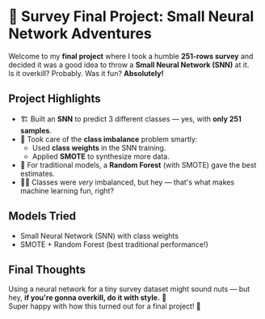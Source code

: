 # 🧠 Survey Final Project: Small Neural Network Adventures

Welcome to my **final project** where I took a humble **251-rows survey** and decided it was a good idea to throw a **Small Neural Network (SNN)** at it.  
Is it overkill? Probably. Was it fun? **Absolutely!**

## Project Highlights

- 🏗️ Built an **SNN** to predict 3 different classes — yes, with **only 251 samples**.  
- 🎯 Took care of the **class imbalance** problem smartly:
  - Used **class weights** in the SNN training.
  - Applied **SMOTE** to synthesize more data.
- 🌲 For traditional models, a **Random Forest** (with SMOTE) gave the best estimates.
- 🤹‍♂️ Classes were *very* imbalanced, but hey — that's what makes machine learning fun, right?

## Models Tried

- Small Neural Network (SNN) with class weights
- SMOTE + Random Forest (best traditional performance!)

## Final Thoughts

Using a neural network for a tiny survey dataset might sound nuts — but hey, **if you're gonna overkill, do it with style.** 🚀  
Super happy with how this turned out for a final project! 🎉

